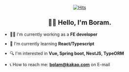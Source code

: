 <div align=center>

[![Hits](https://hits.seeyoufarm.com/api/count/incr/badge.svg?url=https%3A%2F%2Fgithub.com%2Fbolam-o&count_bg=%233D96C8&title_bg=%23555555&icon=&icon_color=%23E7E7E7&title=hits&edge_flat=false)](https://hits.seeyoufarm.com)

</div>
<div align=center>

## 👋🏻 Hello, I'm Boram.

</div>

- 👨‍💻 I'm currently working as a <b>FE developer</b>

- 📕 I'm currently learning <b>React/Typescript</b>

- 🔍 I'm interested in <b>Vue, Spring boot, NestJS, TypeORM</b>

- 📞 How to reach me: <b>bolam@kakao.com</b> on E-mail
